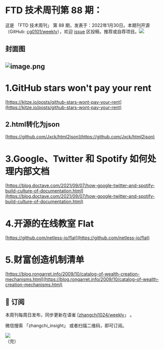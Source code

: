 # FTD 技术周刊第 88 期：
这是 「FTD 技术周刊」 第 88 期，发表于：2022年1月30日。本期刊开源（GitHub: [cg0101/weekly](https://github.com/cg0101/weekly)），欢迎 [issue](https://github.com/cg0101/weekly/issues) 区投稿，推荐或自荐项目。![](https://visitor-badge.glitch.me/badge?page_id=cg0101.weekly) <a href="https://www.linkedin.com/in/%E9%A9%B0-%E5%BC%A0-60669710a/">
        </a>
## 封面图


## ![image.png](https://cdn.nlark.com/yuque/0/2022/png/132503/1643552330420-69ab571d-6874-4f74-b954-6d98e6395f09.png#clientId=ue8fc06b2-8133-4&crop=0&crop=0&crop=1&crop=1&from=paste&height=810&id=u2697bd9b&margin=%5Bobject%20Object%5D&name=image.png&originHeight=1620&originWidth=1080&originalType=binary&ratio=1&rotation=0&showTitle=false&size=2514847&status=done&style=none&taskId=ufb168ed5-4880-4990-8b60-2c36221729a&title=&width=540)
# 1.GitHub stars won't pay your rent 
[https://kitze.io/posts/github-stars-wont-pay-your-rent](https://kitze.io/posts/github-stars-wont-pay-your-rent)

## 2.html转化为json 
[https://github.com/Jxck/html2json](https://github.com/Jxck/html2json)

# 3.Google、Twitter 和 Spotify 如何处理内部文档 
[https://blog.doctave.com/2021/09/07/how-google-twitter-and-spotify-build-culture-of-documentation.html](https://blog.doctave.com/2021/09/07/how-google-twitter-and-spotify-build-culture-of-documentation.html)

# 4.开源的在线教室 Flat 
[https://github.com/netless-io/flat](https://github.com/netless-io/flat)

# 5.财富创造机制清单 
[https://blog.rongarret.info/2009/10/catalog-of-wealth-creation-mechanisms.html](https://blog.rongarret.info/2009/10/catalog-of-wealth-creation-mechanisms.html)


## 📅 订阅
本周刊每周日发布，同步更新在语雀 [[zhangchi1024/weekly](https://www.yuque.com/zhangchi1024/weekly)」 。


微信搜索 「zhangchi_insight」 或者扫描二维码，即可订阅。
<div align="left"> <img src="https://cdn.nlark.com/yuque/0/2021/jpeg/132503/1640750963398-e8538e9e-6b96-46f7-abff-c93b56bdd377.jpeg?x-oss-process=image%2Fwatermark%2Ctype_d3F5LW1pY3JvaGVp%2Csize_36%2Ctext_5byg6amw%2Ccolor_FFFFFF%2Cshadow_50%2Ct_80%2Cg_se%2Cx_10%2Cy_10%2Fresize%2Cw_426%2Climit_0" ></div>    
    （完）